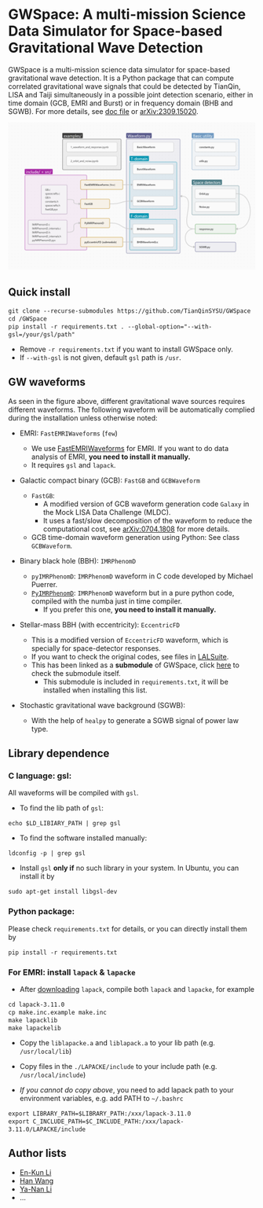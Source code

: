 # GWSpace: A multi-mission Science Data Simulator for Space-based Gravitational Wave Detection

GWSpace is a multi-mission science data simulator for space-based gravitational wave detection.
It is a Python package that can compute correlated gravitational wave signals that could be detected by TianQin, LISA and Taiji simultaneously in a possible joint detection scenario,
either in time domain (GCB, EMRI and Burst) or in frequency domain (BHB and SGWB).
For more details, see [doc file](./docs/GWSpace.pdf) or [arXiv:2309.15020](https://arxiv.org/abs/2309.15020).

![gwspace-structure](./docs/gwspace-structure.png?raw=true "gwspace-structure")


## Quick install

```shell
git clone --recurse-submodules https://github.com/TianQinSYSU/GWSpace
cd /GWSpace
pip install -r requirements.txt . --global-option="--with-gsl=/your/gsl/path"
```
- Remove `-r requirements.txt` if you want to install GWSpace only.
- If `--with-gsl` is not given, default `gsl` path is `/usr`.

## GW waveforms

As seen in the figure above, different gravitational wave sources requires different waveforms.
The following waveform will be automatically complied during the installation unless otherwise noted:

- EMRI: `FastEMRIWaveforms` (`few`)

  - We use [FastEMRIWaveforms](https://github.com/BlackHolePerturbationToolkit/FastEMRIWaveforms) for EMRI. If you want to do data analysis of EMRI, **you need to install it manually.**
  - It requires `gsl` and `lapack`.

- Galactic compact binary (GCB): `FastGB` and `GCBWaveform`

  - `FastGB`:
    - A modified version of GCB waveform generation code `Galaxy` in the Mock LISA Data Challenge (MLDC).
    - It uses a fast/slow decomposition of the waveform to reduce the computational cost, see [arXiv:0704.1808](https://arxiv.org/abs/0704.1808) for more details.
  - GCB time-domain waveform generation using Python: See class `GCBWaveform`.

- Binary black hole (BBH): `IMRPhenomD`

  - `pyIMRPhenomD`: `IMRPhenomD` waveform in C code developed by Michael Puerrer.
  - [`PyIMRPhenomD`](https://github.com/XGI-MSU/PyIMRPhenomD): `IMRPhenomD` waveform but in a pure python code, compiled with the numba just in time compiler.
    - If you prefer this one, **you need to install it manually.**

- Stellar-mass BBH (with eccentricity): `EccentricFD`

  - This is a modified version of `EccentricFD` waveform, which is specially for space-detector responses.
  - If you want to check the original codes, see files in [LALSuite](https://github.com/lscsoft/lalsuite/tree/master/lalsimulation/lib).
  - This has been linked as a **submodule** of GWSpace, click [here](https://github.com/HumphreyWang/pyEccentricFD) to check the submodule itself.
    - This submodule is included in `requirements.txt`, it will be installed when installing this list.

- Stochastic gravitational wave background (SGWB):

  - With the help of `healpy` to generate a SGWB signal of power law type.


## Library dependence

### C language: gsl:

All waveforms will be compiled with `gsl`.

- To find the lib path of `gsl`:
```shell
echo $LD_LIBIARY_PATH | grep gsl
```

- To find the software installed manually:
```shell
ldconfig -p | grep gsl
```

- Install `gsl` **only if** no such library in your system. In Ubuntu, you can install it by
```shell
sudo apt-get install libgsl-dev
```

### Python package:

Please check `requirements.txt` for details, or you can directly install them by
```shell
pip install -r requirements.txt
```

### For EMRI: install `lapack` & `lapacke`

- After [downloading](https://www.netlib.org/lapack/) `lapack`, compile both `lapack` and `lapacke`, for example
```shell
cd lapack-3.11.0
cp make.inc.example make.inc
make lapacklib
make lapackelib
```

- Copy the `liblapacke.a` and `liblapack.a` to your lib path (e.g. `/usr/local/lib`)
- Copy files in the `./LAPACKE/include` to your include path (e.g. `/usr/local/include`)

- *If you cannot do copy above*, you need to add lapack path to your environment variables, e.g. add PATH to `~/.bashrc`
```shell
export LIBRARY_PATH=$LIBRARY_PATH:/xxx/lapack-3.11.0
export C_INCLUDE_PATH=$C_INCLUDE_PATH:/xxx/lapack-3.11.0/LAPACKE/include
```

## Author lists

- [En-Kun Li](https://github.com/ekli-sysu)
- [Han Wang](https://github.com/HumphreyWang)
- [Ya-Nan Li](https://github.com/liyn55)
- ...
